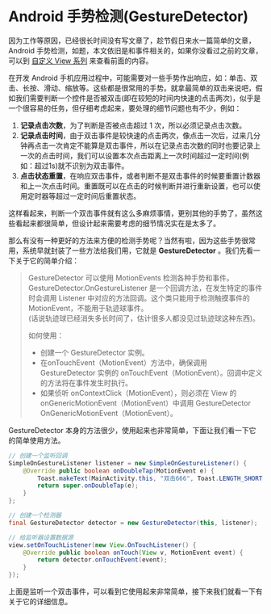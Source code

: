 # Android 手势检测(GestureDetector)

因为工作等原因，已经很长时间没有写文章了，趁节假日来水一篇简单的文章，Android 手势检测，如题，本文依旧是和事件相关的，如果你没看过之前的文章，可以到 [自定义 View 系列](http://www.gcssloop.com/customview/CustomViewIndex) 来查看前面的内容。

在开发 Android 手机应用过程中，可能需要对一些手势作出响应，如：单击、双击、长按、滑动、缩放等。这些都是很常用的手势。就拿最简单的双击来说吧，假如我们需要判断一个控件是否被双击(即在较短的时间内快速的点击两次)，似乎是一个很容易的任务，但仔细考虑起来，要处理的细节问题也有不少，例如：

1. **记录点击次数**，为了判断是否被点击超过 1 次，所以必须记录点击次数。
2. **记录点击时间**，由于双击事件是较快速的点击两次，像点击一次后，过来几分钟再点击一次肯定不能算是双击事件，所以在记录点击次数的同时也要记录上一次的点击时间，我们可以设置本次点击距离上一次时间超过一定时间(例如：超过1s)就不识别为双击事件。
3. **点击状态重置**，在响应双击事件，或者判断不是双击事件的时候要重置计数器和上一次点击时间。重置既可以在点击的时候判断并进行重新设置，也可以使用定时器等超过一定时间后重置状态。

这样看起来，判断一个双击事件就有这么多麻烦事情，更别其他的手势了，虽然这些看起来都很简单，但设计起来需要考虑的细节情况实在是太多了。

那么有没有一种更好的方法来方便的检测手势呢？当然有啦，因为这些手势很常用，系统早就封装了一些方法给我们用，它就是 **GestureDetector** 。我们先看一下关于它的简单介绍：

> GestureDetector 可以使用 MotionEvents 检测各种手势和事件。GestureDetector.OnGestureListener 是一个回调方法，在发生特定的事件时会调用 Listener 中对应的方法回调。这个类只能用于检测触摸事件的 MotionEvent，不能用于轨迹球事件。    
> (话说轨迹球已经消失多长时间了，估计很多人都没见过轨迹球这种东西)。
>
> 如何使用：
>
> - 创建一个 GestureDetector 实例。
> - 在onTouchEvent（MotionEvent）方法中，确保调用 GestureDetector 实例的 onTouchEvent（MotionEvent）。回调中定义的方法将在事件发生时执行。
> - 如果侦听 onContextClick（MotionEvent），则必须在 View 的 onGenericMotionEvent（MotionEvent）中调用 GestureDetector OnGenericMotionEvent（MotionEvent）。

 GestureDetector 本身的方法很少，使用起来也非常简单，下面让我们看一下它的简单使用方法。

```java
// 创建一个监听回调
SimpleOnGestureListener listener = new SimpleOnGestureListener() {
    @Override public boolean onDoubleTap(MotionEvent e) {
        Toast.makeText(MainActivity.this, "双击666", Toast.LENGTH_SHORT).show();
        return super.onDoubleTap(e);
    }
};

// 创建一个检测器
final GestureDetector detector = new GestureDetector(this, listener);

// 给监听器设置数据源
view.setOnTouchListener(new View.OnTouchListener() {
    @Override public boolean onTouch(View v, MotionEvent event) {
        return detector.onTouchEvent(event);
    }
});
```

上面是监听一个双击事件，可以看到它使用起来非常简单，接下来我们就看一下有关于它的详细信息。

